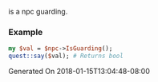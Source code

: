 is a npc guarding.
### Example

```perl
my $val = $npc->IsGuarding();
quest::say($val); # Returns bool
```


Generated On 2018-01-15T13:04:48-08:00